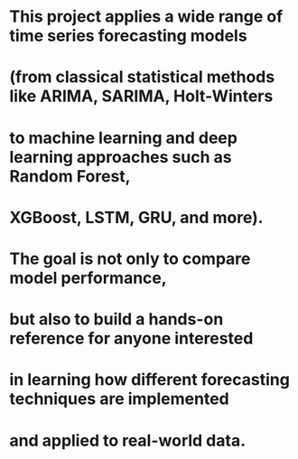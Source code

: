 # This project applies a wide range of time series forecasting models 
# (from classical statistical methods like ARIMA, SARIMA, Holt-Winters 
# to machine learning and deep learning approaches such as Random Forest, 
# XGBoost, LSTM, GRU, and more). 
#
# The goal is not only to compare model performance, 
# but also to build a hands-on reference for anyone interested 
# in learning how different forecasting techniques are implemented 
# and applied to real-world data.
